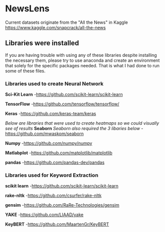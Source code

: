 # NewsLens
Current datasets originate from the "All the News" in Kaggle
https://www.kaggle.com/snapcrack/all-the-news

## Libraries were installed
If you are having trouble with using any of these libraries despite installing the necessary them, please try to use anaconda and create an environment that solely for the specific packages needed. That is what I had done to run some of these files.

### Libraries used to create Neural Network
**Sci-Kit Learn**
-https://github.com/scikit-learn/scikit-learn

**TensorFlow**
-https://github.com/tensorflow/tensorflow/

**Keras**
-https://github.com/keras-team/keras

*Below are libraries that were used to create heatmaps so we could visually see of results*
**Seaborn** *Seaborn also required the 3 libaries below*
-https://github.com/mwaskom/seaborn

**Numpy**
-https://github.com/numpy/numpy

**Matlabplot**
-https://github.com/matplotlib/matplotlib

**pandas**
-https://github.com/pandas-dev/pandas


### Libraries used for Keyword Extraction
**scikit learn**
-https://github.com/scikit-learn/scikit-learn

**rake-nltk**
-https://github.com/csurfer/rake-nltk

**gensim**
-https://github.com/RaRe-Technologies/gensim

**YAKE**
-https://github.com/LIAAD/yake

**KeyBERT**
-https://github.com/MaartenGr/KeyBERT